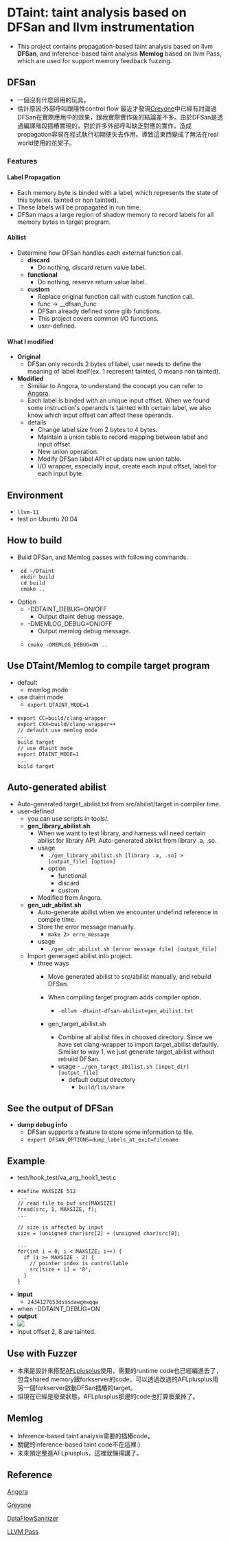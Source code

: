 # DTaint: taint analysis based on DFSan and llvm instrumentation
- This project contains propagation-based taint analysis based on llvm **DFSan**, and inference-based taint analysis **Memlog** based on llvm Pass, which are used for support memory feedback fuzzing.
## DFSan
- 一個沒有什麼卵用的玩具。
- 估計原因:外部呼叫跟隱性control flow
最近才發現[Greyone](https://www.usenix.org/system/files/sec20-gan.pdf)中已經有討論過DFSan在實際應用中的效果，跟我實際實作後的結論差不多。由於DFSan是透過編譯階段插樁實現的，對於許多外部呼叫缺乏對應的實作，造成propagation容易在程式執行初期便失去作用。導致這東西變成了無法在real world使用的花架子。 
### Features
#### Label Propagation
- Each memory byte is binded with a label, which represents the state of this byte(ex. tainted or non tainted).
- These labels will be propagated in run time.
- DFSan maps a large region of shadow memory to record labels for all memory bytes in target program.

#### Abilist
- Determine how DFSan handles each external function call.
    - **discard**
         - Do nothing, discard return value label.
    - **functional**
        - Do nothing, reserve return value label.
    - **custom**
        - Replace original function call with custom function call.
        - func -> __dfsan_func
        - DFSan already defined some glib functions.
        - This project covers common I/O functions.
        - user-defined.

#### What I modified
- **Original** 
    - DFSan only records 2 bytes of label, user needs to define the meaning of label itself(ex. 1 represent tainted, 0 means non tainted).
- **Modified**
    - Similiar to Angora, to understand the concept you can refer to [Angora](https://web.cs.ucdavis.edu/~hchen/paper/chen2018angora.pdf).
    -  Each label is binded with an unique input offset. When we found some instruction's operands is tainted with certain label, we also know which input offset can affect these operands.
    -  details 
        - Change label size from 2 bytes to 4 bytes.
        - Maintain a union table to record mapping between label and input offset.
        - New union operation.
        - Modify DFSan label API ot update new union table.
        - I/O wrapper, especially input, create each input offset, label for each input byte.
        
## Environment
- ```llvm-11 ```
- test on Ubuntu 20.04
## How to build
- Build DFSan, and Memlog passes with following commands.
- ```
   cd ~/DTaint
   mkdir build
   cd build
   cmake ..
  ```
- Option
    - -DDTAINT_DEBUG=ON/OFF
        - Output dtaint debug message.
    - -DMEMLOG_DEBUG=ON/OFF
        - Output memlog debug message.
    - ```
      cmake -DMEMLOG_DEBUG=ON ..
## Use DTaint/Memlog to compile target program
- default
    - memlog mode
- use dtaint mode
    - ```export DTAINT_MODE=1```
- ``` 
  export CC=build/clang-wrapper
  export CXX=build/clang-wrapper++
  // default use memlog mode
  ...
  build target
  // use dtaint mode
  export DTAINT_MODE=1
  ...
  build target
  ```
## Auto-generated abilist
        
- Auto-generated target_abilist.txt from src/abilist/target in compiler time.
- user-defined
    - you can use scripts in tools/.
    - **gen_library_abilist.sh**
        - When we want to test library, and harness will need certain abilist for library API. Auto-generated abilist from library .a, .so.
        - usage
            - ```./gen_library_abilist.sh [library .a, .so] > [output_file] [option]```
            - option
                - functional
                - discard
                - custom
        - Modified from Angora.
    - **gen_udr_abilist.sh**
        - Auto-generate abilist when we encounter undefind reference in compile time.
        - Store the error message manually.
            - ```make 2> erro_message```
        - usage
            - ```./gen_udr_abilist.sh [error message file] [output_file]```
    - Import generaged abilist into project.
        - three ways
            - Move generated abilist to src/abilist manually, and rebuild DFSan.
            - When compiling target program adds compiler option.
                
                - ```-mllvm -dtaint-dfsan-abilist=gen_abilist.txt```
            - gen_target_abilist.sh
                - Combine all abilist files in choosed directory. Since we have set clang-wrapper to import target_abilist defaultly. Similiar to way 1, we just generate target_abilist without rebuild DFSan. 
                - usage
                        - ```./gen_target_abilist.sh [input_dir] [output_file]```
                    - default output directory
                        - ```build/lib/share```

## See the output of DFSan
- **dump debug info**
    - DFSan supports a feature to store some information to file.
    - ``` export DFSAN_OPTIONS=dump_labels_at_exit=filename ```

## Example
- test/hook_test/va_arg_hook1_test.c
- ```=c
  #define MAXSIZE 512
  ...
  // read file to buf src[MAXSIZE]
  fread(src, 1, MAXSIZE, f);
  ...
  
  // size is affected by input
  size = (unsigned char)src[2] + (unsigned char)src[8];
  
  ...
  for(int i = 0; i < MAXSIZE; i++) {
    if (i >= MAXSIZE - 2) {
      // pointer index is controllable
      src[size + i] = '8';
    }
  }
  ```
- **input**
    - ```2434127653dsasdawqewqqw```
- when -DDTAINT_DEBUG=ON
- **output**
- ![](https://i.imgur.com/sne8lXc.png)
- input offset 2, 8 are tainted.

## Use with Fuzzer
- 本來是設計來搭配[AFLplusplus](https://github.com/AFLplusplus/AFLplusplus)使用，需要的runtime code也已經編進去了，包含shared memory跟forkserver的code，可以透過改過的AFLplusplus用另一個forkserver啟動DFSan插樁的target。
- 但現在已經是廢棄狀態，AFLplusplus那邊的code也打算廢棄掉了。

## Memlog
- Inference-based taint analysis需要的插樁code。
- 關鍵的inference-based taint code不在這裡:)
- 未來預定整進AFLplusplus，這裡就懶得講了。
## Reference
[Angora](https://web.cs.ucdavis.edu/~hchen/paper/chen2018angora.pdf)

[Greyone](https://www.usenix.org/system/files/sec20-gan.pdf)

[DataFlowSanitizer](https://clang.llvm.org/docs/DataFlowSanitizerDesign.html)

[LLVM Pass](https://llvm.org/docs/WritingAnLLVMPass.html)
